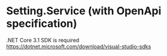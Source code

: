 # Setting.Service (with OpenApi specification)

.NET Core 3.1 SDK is required
https://dotnet.microsoft.com/download/visual-studio-sdks
